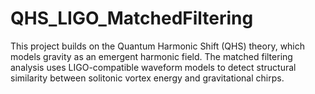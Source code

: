 # QHS_LIGO_MatchedFiltering
This project builds on the Quantum Harmonic Shift (QHS) theory, which models gravity as an emergent harmonic field. The matched filtering analysis uses LIGO-compatible waveform models to detect structural similarity between solitonic vortex energy and gravitational chirps.
